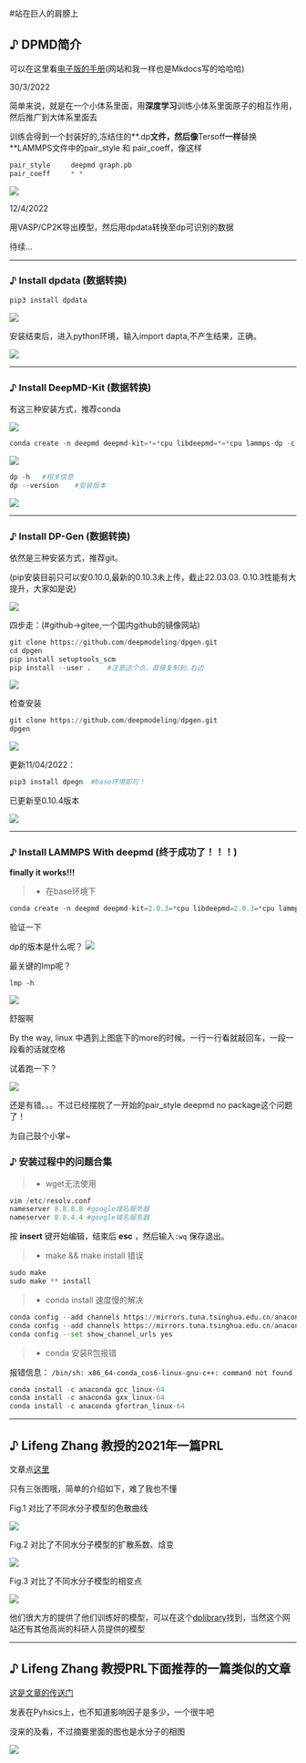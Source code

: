 #站在巨人的肩膀上


## ♪ DPMD简介

可以在这里看[电子版的手册](https://docs.deepmodeling.org/projects/deepmd/en/master/getting-started/index.html)(网站和我一样也是Mkdocs写的哈哈哈)

30/3/2022

简单来说，就是在一个小体系里面，用**深度学习**训练小体系里面原子的相互作用，然后推广到大体系里面去

训练会得到一个封装好的,冻结住的**.dp**文件，然后像**Tersoff**一样**替换**LAMMPS文件中的pair_style 和 pair_coeff，像这样

```python
pair_style     deepmd graph.pb
pair_coeff     * *
```

![](https://pic.imgdb.cn/item/6247ab5627f86abb2af11454.png)



12/4/2022

用VASP/CP2K导出模型，然后用dpdata转换至dp可识别的数据

待续...

---

### ♪ Install dpdata (数据转换)

```python
pip3 install dpdata
```

![](https://pic.imgdb.cn/item/6247ac3327f86abb2af2678e.png)

安装结束后，进入python环境，输入import dapta,不产生结果，正确。

![](https://pic.imgdb.cn/item/6247ac4f27f86abb2af28c10.png)

---

### ♪ Install DeepMD-Kit (数据转换)

有这三种安装方式，推荐conda

![](https://pic.imgdb.cn/item/6247adfc27f86abb2af508ac.png)

```python
conda create -n deepmd deepmd-kit=*=*cpu libdeepmd=*=*cpu lammps-dp -c https://conda.deepmodeling.org
```

![](https://pic.imgdb.cn/item/6247ae5827f86abb2af59a50.png)

```python
dp -h	#相关信息
dp --version	#安装版本
```

![](https://pic.imgdb.cn/item/6247ae5827f86abb2af59a50.png)

---

### ♪ Install DP-Gen (数据转换)

依然是三种安装方式，推荐git。

(pip安装目前只可以安0.10.0,最新的0.10.3未上传，截止22.03.03.	0.10.3性能有大提升，大家如是说)

![](https://pic.imgdb.cn/item/6247af3e27f86abb2af74570.png)

四步走：(#github→gitee,一个国内github的镜像网站)

```python
git clone https://github.com/deepmodeling/dpgen.git		
cd dpgen	
pip install setuptools_scm
pip install --user .	#注意这个点，直接复制到.右边
```

![](https://pic.imgdb.cn/item/6247b02727f86abb2af8c16f.png)

检查安装

```python
git clone https://github.com/deepmodeling/dpgen.git		
dpgen	
```

![](https://pic.imgdb.cn/item/6247b28f27f86abb2afcc1d5.png)

更新11/04/2022：

```python
pip3 install dpegn	#base环境即可！
```

已更新至0.10.4版本

![](https://pic.imgdb.cn/item/6253f047239250f7c5a6b069.png)

---

### ♪ Install LAMMPS With deepmd (终于成功了！！！)

**finally it works!!!**

> - 在base环境下

```python
conda create -n deepmd deepmd-kit=2.0.3=*cpu libdeepmd=2.0.3=*cpu lammps-dp=2.0.0 horovod -c https://conda.deepmodeling.org
```

验证一下

dp的版本是什么呢？
![](https://pic.imgdb.cn/item/6256d587239250f7c5a0554f.png)

最关键的lmp呢？

`lmp -h`

![](https://pic.imgdb.cn/item/6256d5d9239250f7c5a0f13f.png)

舒服啊

By the way, linux 中遇到上图底下的more的时候。一行一行看就敲回车，一段一段看的话就空格

试着跑一下？

![](https://pic.imgdb.cn/item/6256d6a0239250f7c5a24028.png)

还是有错。。。不过已经摆脱了一开始的pair_style deepmd no package这个问题了！

为自己鼓个小掌~

### ♪ 安装过程中的问题合集

> - wget无法使用

```python
vim /etc/resolv.conf
nameserver 8.8.8.8 #google域名服务器
nameserver 8.8.4.4 #google域名服务器
```

按 **insert** 键开始编辑，结束后 **esc** ，然后输入`:wq` 保存退出。

> - make && make install 错误

```python
sudo make
sudo make ** install
```

> - conda install 速度慢的解决

```python
conda config --add channels https://mirrors.tuna.tsinghua.edu.cn/anaconda/pkgs/free/
conda config --add channels https://mirrors.tuna.tsinghua.edu.cn/anaconda/pkgs/main/
conda config --set show_channel_urls yes
```

> - conda 安装R包报错

报错信息： `/bin/sh: x86_64-conda_cos6-linux-gnu-c++: command not found`

```python
conda install -c anaconda gcc_linux-64
conda install -c anaconda gxx_linux-64
conda install -c anaconda gfortran_linux-64
```

---

## ♪ Lifeng Zhang 教授的2021年一篇PRL

文章点[这里](https://www.researchgate.net/profile/Han-Wang-24/publication/352277128_Phase_Diagram_of_a_Deep_Potential_Water_Model/links/60d47f5b299bf1fe469b2548/Phase-Diagram-of-a-Deep-Potential-Water-Model.pdf)

只有三张图哦，简单的介绍如下，难了我也不懂

Fig.1 对比了不同水分子模型的色散曲线

![](https://journals.aps.org/prl/article/10.1103/PhysRevLett.126.236001/figures/1/medium)

Fig.2 对比了不同水分子模型的扩散系数、焓变

![](https://journals.aps.org/prl/article/10.1103/PhysRevLett.126.236001/figures/2/medium)

Fig.3 对比了不同水分子模型的相变点

![](https://journals.aps.org/prl/article/10.1103/PhysRevLett.126.236001/figures/3/medium)

他们很大方的提供了他们训练好的模型，可以在这个[dplibrary](https://dplibrary.deepmd.net//#/)找到，当然这个网站还有其他高尚的科研人员提供的模型


---

## ♪ Lifeng Zhang 教授PRL下面推荐的一篇类似的文章

[这是文章的传送门](https://physics.aps.org/articles/v14/s67)

发表在Pyhsics上，也不知道影响因子是多少，一个很牛吧

没来的及看，不过摘要里面的图也是水分子的相图

![](https://physics.aps.org/assets/0de59bba-d853-4521-b0dd-59c18b63c6ba/e67_1_medium.png)




































<script type="text/javascript" async
  src="https://cdnjs.cloudflare.com/ajax/libs/mathjax/2.7.7/MathJax.js?config=TeX-MML-AM_CHTML">
</script>
<script type="text/x-mathjax-config">
MathJax.Hub.Config({
  tex2jax: {inlineMath: [['$','$'], ['\\(','\\)']]}
});
</script>